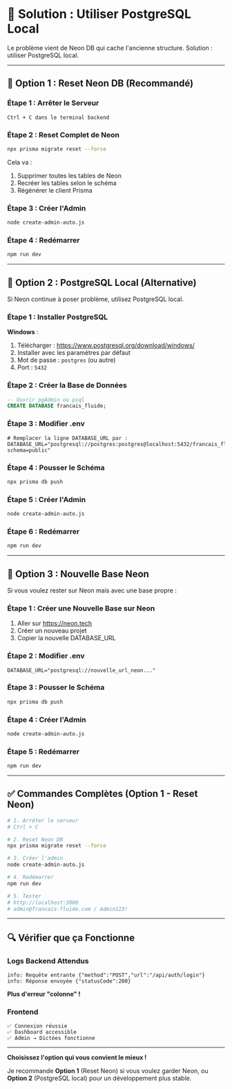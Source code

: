 # 🔧 Solution : Utiliser PostgreSQL Local

Le problème vient de Neon DB qui cache l'ancienne structure. Solution : utiliser PostgreSQL local.

---

## 🎯 Option 1 : Reset Neon DB (Recommandé)

### Étape 1 : Arrêter le Serveur

```
Ctrl + C dans le terminal backend
```

### Étape 2 : Reset Complet de Neon

```bash
npx prisma migrate reset --force
```

Cela va :
1. Supprimer toutes les tables de Neon
2. Recréer les tables selon le schéma
3. Régénérer le client Prisma

### Étape 3 : Créer l'Admin

```bash
node create-admin-auto.js
```

### Étape 4 : Redémarrer

```bash
npm run dev
```

---

## 🎯 Option 2 : PostgreSQL Local (Alternative)

Si Neon continue à poser problème, utilisez PostgreSQL local.

### Étape 1 : Installer PostgreSQL

**Windows** :
1. Télécharger : https://www.postgresql.org/download/windows/
2. Installer avec les paramètres par défaut
3. Mot de passe : `postgres` (ou autre)
4. Port : `5432`

### Étape 2 : Créer la Base de Données

```sql
-- Ouvrir pgAdmin ou psql
CREATE DATABASE francais_fluide;
```

### Étape 3 : Modifier .env

```env
# Remplacer la ligne DATABASE_URL par :
DATABASE_URL="postgresql://postgres:postgres@localhost:5432/francais_fluide?schema=public"
```

### Étape 4 : Pousser le Schéma

```bash
npx prisma db push
```

### Étape 5 : Créer l'Admin

```bash
node create-admin-auto.js
```

### Étape 6 : Redémarrer

```bash
npm run dev
```

---

## 🎯 Option 3 : Nouvelle Base Neon

Si vous voulez rester sur Neon mais avec une base propre :

### Étape 1 : Créer une Nouvelle Base sur Neon

1. Aller sur https://neon.tech
2. Créer un nouveau projet
3. Copier la nouvelle DATABASE_URL

### Étape 2 : Modifier .env

```env
DATABASE_URL="postgresql://nouvelle_url_neon..."
```

### Étape 3 : Pousser le Schéma

```bash
npx prisma db push
```

### Étape 4 : Créer l'Admin

```bash
node create-admin-auto.js
```

### Étape 5 : Redémarrer

```bash
npm run dev
```

---

## ✅ Commandes Complètes (Option 1 - Reset Neon)

```bash
# 1. Arrêter le serveur
# Ctrl + C

# 2. Reset Neon DB
npx prisma migrate reset --force

# 3. Créer l'admin
node create-admin-auto.js

# 4. Redémarrer
npm run dev

# 5. Tester
# http://localhost:3000
# admin@francais-fluide.com / Admin123!
```

---

## 🔍 Vérifier que ça Fonctionne

### Logs Backend Attendus

```
info: Requête entrante {"method":"POST","url":"/api/auth/login"}
info: Réponse envoyée {"statusCode":200}
```

**Plus d'erreur "colonne" !**

### Frontend

```
✅ Connexion réussie
✅ Dashboard accessible
✅ Admin → Dictées fonctionne
```

---

**Choisissez l'option qui vous convient le mieux !**

Je recommande **Option 1** (Reset Neon) si vous voulez garder Neon, ou **Option 2** (PostgreSQL local) pour un développement plus stable.
